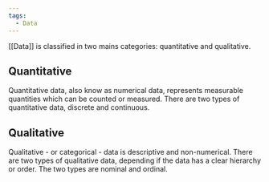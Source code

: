 ```yaml
---
tags:
  - Data
---
```


[[Data]] is classified in two mains categories: quantitative and qualitative.

## Quantitative 

Quantitative data, also know as numerical data, represents measurable quantities which can be counted or measured. There are two types of quantitative data, discrete and continuous.

## Qualitative 

Qualitative - or categorical - data is descriptive and non-numerical. There are two types of qualitative data, depending if the data has a clear hierarchy or order. The two types are nominal and ordinal. 

